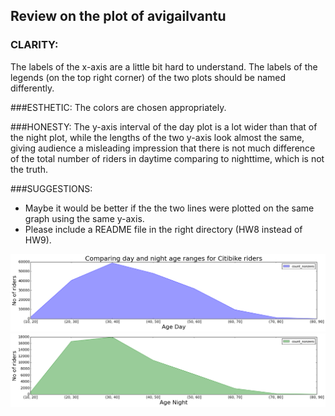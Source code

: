 ## Review on the plot of avigailvantu
### CLARITY: 
The labels of the x-axis are a little bit hard to understand. The labels of the legends (on the top right corner) of the two plots should be named differently.

###ESTHETIC: 
The colors are chosen appropriately. 

###HONESTY: 
The y-axis interval of the day plot is a lot wider than that of the night plot, while the lengths of the two y-axis look almost the same, giving audience a misleading impression that there is not much difference of the total number of riders in daytime comparing to nighttime, which is not the truth.


###SUGGESTIONS:
+ Maybe it would be better if the the two lines were plotted on the same graph using the same y-axis.
+ Please include a README file in the right directory (HW8 instead of HW9).

![Alt text](avigailvantu.png)
![Alt text](avigailvantu2.png)
